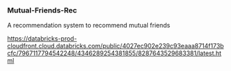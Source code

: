### Mutual-Friends-Rec
A recommendation system to recommend mutual friends

https://databricks-prod-cloudfront.cloud.databricks.com/public/4027ec902e239c93eaaa8714f173bcfc/7967117794542248/4346289254381855/8287643529683381/latest.html
